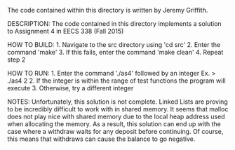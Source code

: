 The code contained within this directory is written by Jeremy Griffith.

DESCRIPTION:
	The code contained in this directory implements a solution
	to Assignment 4 in EECS 338 (Fall 2015)

HOW TO BUILD:
	1. Navigate to the src directory using 'cd src'
	2. Enter the command 'make'
	3. If this fails, enter the command 'make clean'
	4. Repeat step 2

HOW TO RUN:
	1. Enter the command './as4' followed by an integer
	   Ex. > ./as4 2
	2. If the integer is within the range of test functions
	   the program will execute
	3. Otherwise, try a different integer

NOTES:
	Unfortunately, this solution is not complete. Linked Lists are
	proving to be incredibly difficult to work with in shared memory.
	It seems that malloc does not play nice with shared memory due
	to the local heap address used when allocating the memory. As a
	result, this solution can end up with the case where a withdraw
	waits for any deposit before continuing. Of course, this means
	that withdraws can cause the balance to go negative.
